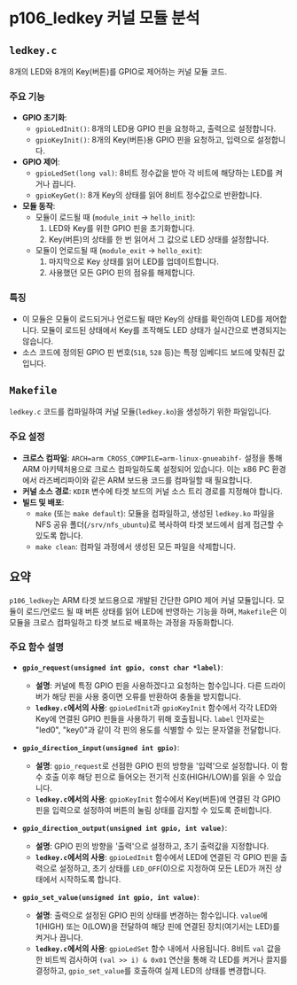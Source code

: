 # p106_ledkey 커널 모듈 분석

## `ledkey.c`

8개의 LED와 8개의 Key(버튼)를 GPIO로 제어하는 커널 모듈 코드.

### 주요 기능

- **GPIO 초기화**:
  - `gpioLedInit()`: 8개의 LED용 GPIO 핀을 요청하고, 출력으로 설정합니다.
  - `gpioKeyInit()`: 8개의 Key(버튼)용 GPIO 핀을 요청하고, 입력으로 설정합니다.
- **GPIO 제어**:
  - `gpioLedSet(long val)`: 8비트 정수값을 받아 각 비트에 해당하는 LED를 켜거나 끕니다.
  - `gpioKeyGet()`: 8개 Key의 상태를 읽어 8비트 정수값으로 반환합니다.
- **모듈 동작**:
  - 모듈이 로드될 때 (`module_init` -> `hello_init`):
    1. LED와 Key를 위한 GPIO 핀을 초기화합니다.
    2. Key(버튼)의 상태를 한 번 읽어서 그 값으로 LED 상태를 설정합니다.
  - 모듈이 언로드될 때 (`module_exit` -> `hello_exit`):
    1. 마지막으로 Key 상태를 읽어 LED를 업데이트합니다.
    2. 사용했던 모든 GPIO 핀의 점유를 해제합니다.

### 특징

- 이 모듈은 모듈이 로드되거나 언로드될 때만 Key의 상태를 확인하여 LED를 제어합니다. 모듈이 로드된 상태에서 Key를 조작해도 LED 상태가 실시간으로 변경되지는 않습니다.
- 소스 코드에 정의된 GPIO 핀 번호(`518`, `528` 등)는 특정 임베디드 보드에 맞춰진 값입니다.

## `Makefile`

`ledkey.c` 코드를 컴파일하여 커널 모듈(`ledkey.ko`)을 생성하기 위한 파일입니다.

### 주요 설정

- **크로스 컴파일**: `ARCH=arm CROSS_COMPILE=arm-linux-gnueabihf-` 설정을 통해 ARM 아키텍처용으로 크로스 컴파일하도록 설정되어 있습니다. 이는 x86 PC 환경에서 라즈베리파이와 같은 ARM 보드용 코드를 컴파일할 때 필요합니다.
- **커널 소스 경로**: `KDIR` 변수에 타겟 보드의 커널 소스 트리 경로를 지정해야 합니다.
- **빌드 및 배포**:
  - `make` (또는 `make default`): 모듈을 컴파일하고, 생성된 `ledkey.ko` 파일을 NFS 공유 폴더(`/srv/nfs_ubuntu`)로 복사하여 타겟 보드에서 쉽게 접근할 수 있도록 합니다.
  - `make clean`: 컴파일 과정에서 생성된 모든 파일을 삭제합니다.

## 요약

`p106_ledkey`는 ARM 타겟 보드용으로 개발된 간단한 GPIO 제어 커널 모듈입니다. 모듈이 로드/언로드 될 때 버튼 상태를 읽어 LED에 반영하는 기능을 하며, `Makefile`은 이 모듈을 크로스 컴파일하고 타겟 보드로 배포하는 과정을 자동화합니다.

### 주요 함수 설명

- **`gpio_request(unsigned int gpio, const char *label)`**:
  - **설명**: 커널에 특정 GPIO 핀을 사용하겠다고 요청하는 함수입니다. 다른 드라이버가 해당 핀을 사용 중이면 오류를 반환하여 충돌을 방지합니다.
  - **`ledkey.c`에서의 사용**: `gpioLedInit`과 `gpioKeyInit` 함수에서 각각 LED와 Key에 연결된 GPIO 핀들을 사용하기 위해 호출됩니다. `label` 인자로는 "led0", "key0"과 같이 각 핀의 용도를 식별할 수 있는 문자열을 전달합니다.

- **`gpio_direction_input(unsigned int gpio)`**:
  - **설명**: `gpio_request`로 선점한 GPIO 핀의 방향을 '입력'으로 설정합니다. 이 함수 호출 이후 해당 핀으로 들어오는 전기적 신호(HIGH/LOW)를 읽을 수 있습니다.
  - **`ledkey.c`에서의 사용**: `gpioKeyInit` 함수에서 Key(버튼)에 연결된 각 GPIO 핀을 입력으로 설정하여 버튼의 눌림 상태를 감지할 수 있도록 준비합니다.

- **`gpio_direction_output(unsigned int gpio, int value)`**:
  - **설명**: GPIO 핀의 방향을 '출력'으로 설정하고, 초기 출력값을 지정합니다.
  - **`ledkey.c`에서의 사용**: `gpioLedInit` 함수에서 LED에 연결된 각 GPIO 핀을 출력으로 설정하고, 초기 상태를 `LED_OFF`(0)으로 지정하여 모든 LED가 꺼진 상태에서 시작하도록 합니다.

- **`gpio_set_value(unsigned int gpio, int value)`**:
  - **설명**: 출력으로 설정된 GPIO 핀의 상태를 변경하는 함수입니다. `value`에 1(HIGH) 또는 0(LOW)을 전달하여 해당 핀에 연결된 장치(여기서는 LED)를 켜거나 끕니다.
  - **`ledkey.c`에서의 사용**: `gpioLedSet` 함수 내에서 사용됩니다. 8비트 `val` 값을 한 비트씩 검사하여 `(val >> i) & 0x01` 연산을 통해 각 LED를 켜거나 끌지를 결정하고, `gpio_set_value`를 호출하여 실제 LED의 상태를 변경합니다.
